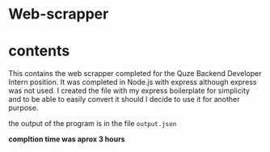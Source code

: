 # Web-scrapper

# contents

This contains the web scrapper completed for the Quze Backend Developer Intern position. It was completed in Node.js with express although express was not used. I created the file with my express boilerplate for simplicity and to be able to easily convert it should I decide to use it for another purpose.

the output of the program is in the file `output.json`

**compltion time was aprox 3 hours**
